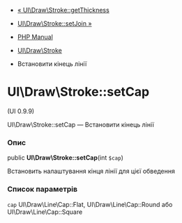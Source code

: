 - [« UI\Draw\Stroke::getThickness](ui-draw-stroke.getthickness.md)
- [UI\Draw\Stroke::setJoin »](ui-draw-stroke.setjoin.md)

- [PHP Manual](index.md)
- [UI\Draw\Stroke](class.ui-draw-stroke.md)
- Встановити кінець лінії

# UI\Draw\Stroke::setCap

(UI 0.9.9)

UI\Draw\Stroke::setCap — Встановити кінець лінії

### Опис

public **UI\Draw\Stroke::setCap**(int `$cap`)

Встановить налаштування кінця лінії для цієї обведення

### Список параметрів

`cap`
UI\Draw\Line\Cap::Flat, UI\Draw\Line\Cap::Round або
UI\Draw\Line\Cap::Square

